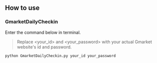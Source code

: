 ## How to use
### GmarketDailyCheckin
Enter the command below in terminal.
> Replace <your_id> and <your_password> with your actual Gmarket website's id and password.
```
python GmarketDailyCheckin.py your_id your_password
```